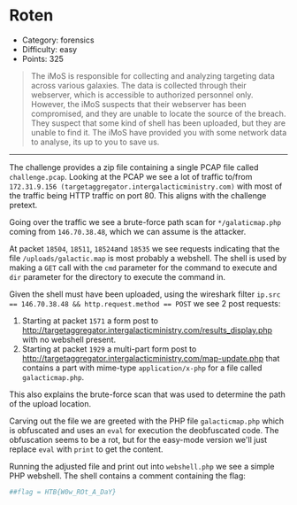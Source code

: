 # Roten
- Category: forensics
- Difficulty: easy
- Points: 325

> The iMoS is responsible for collecting and analyzing targeting data across various galaxies. The data is collected through their webserver, which is accessible to authorized personnel only. However, the iMoS suspects that their webserver has been compromised, and they are unable to locate the source of the breach. They suspect that some kind of shell has been uploaded, but they are unable to find it. The iMoS have provided you with some network data to analyse, its up to you to save us.

---
The challenge provides a zip file containing a single PCAP file called `challenge.pcap`.
Looking at the PCAP we see a lot of traffic to/from `172.31.9.156 (targetaggregator.intergalacticministry.com)` with most of the traffic being HTTP traffic on port 80. This aligns with the challenge pretext.


Going over the traffic we see a brute-force path scan for `*/galaticmap.php` coming from `146.70.38.48`, which we can assume is the attacker.

At packet `18504`, `18511`, `18524`and `18535` we see requests indicating that the file `/uploads/galactic.map` is most probably a webshell. The shell is used by making a `GET` call with the `cmd` parameter for the command to execute and `dir` parameter for the directory to execute the command in.

Given the shell must have been uploaded, using the wireshark filter `ip.src == 146.70.38.48 && http.request.method == POST` we see 2 post requests:
1. Starting at packet `1571` a form post to http://targetaggregator.intergalacticministry.com/results_display.php with no webshell present.
2. Starting at packet `1929` a multi-part form post to http://targetaggregator.intergalacticministry.com/map-update.php that contains a part with mime-type `application/x-php` for a file called `galacticmap.php`.

This also explains the brute-force scan that was used to determine the path of the upload location.

Carving out the file we are greeted with the PHP file `galacticmap.php` which is obfuscated and uses an `eval` for execution the deobfuscated code. The obfuscation seems to be a rot, but for the easy-mode version we'll just replace `eval` with `print` to get the content.

Running the adjusted file and print out into `webshell.php` we see a simple PHP webshell.
The shell contains a comment containing the flag:

```php
##flag = HTB{W0w_ROt_A_DaY}
```
